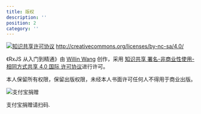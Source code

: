 ```yaml
---
title: 版权
description: ''
position: 2
category: ''
---
```


[![知识共享许可协议](http://i.creativecommons.org/l/by-nc-sa/4.0/88x31.png)](http://creativecommons.org/licenses/by-nc-sa/4.0/) <http://creativecommons.org/licenses/by-nc-sa/4.0/>

《RxJS 从入门到精通》由 [Willin Wang](http://willin.wang/) 创作，采用 [知识共享 署名-非商业性使用-相同方式共享 4.0 国际 许可协议](http://creativecommons.org/licenses/by-nc-sa/4.0/)进行许可。

本人保留所有权限，保留出版权限，未经本人书面许可任何人不得用于商业出版。

![支付宝捐赠](https://cloud.githubusercontent.com/assets/1890238/15489630/fccbb9cc-2193-11e6-9fed-b93c59d6ef37.png)

支付宝捐赠请扫码.
